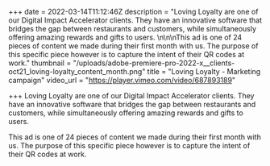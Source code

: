 +++
date = 2022-03-14T11:12:46Z
description = "Loving Loyalty are one of our Digital Impact Accelerator clients. They have an innovative software that bridges the gap between restaurants and customers, while simultaneously offering amazing rewards and gifts to users. \n\n\nThis ad is one of 24 pieces of content we made during their first month with us. The purpose of this specific piece however is to capture the intent of their QR codes at work."
thumbnail = "/uploads/adobe-premiere-pro-2022-x__clients-oct21_loving-loyalty_content_month.png"
title = "Loving Loyalty - Marketing campaign"
video_url = "https://player.vimeo.com/video/687893189"

+++
Loving Loyalty are one of our Digital Impact Accelerator clients. They have an innovative software that bridges the gap between restaurants and customers, while simultaneously offering amazing rewards and gifts to users.

This ad is one of 24 pieces of content we made during their first month with us. The purpose of this specific piece however is to capture the intent of their QR codes at work.